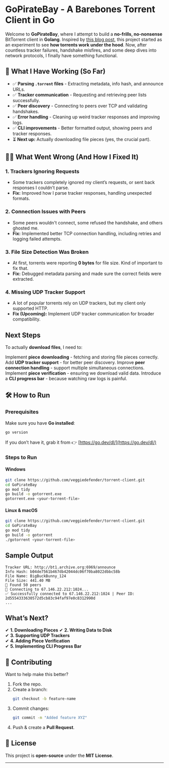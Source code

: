 # GoPirateBay - A Barebones Torrent Client in Go

Welcome to **GoPirateBay**, where I attempt to build a **no-frills, no-nonsense** BitTorrent client in **Golang**. Inspired by [this blog post](https://blog.jse.li/posts/torrent/), this project started as an experiment to see **how torrents work under the hood**. Now, after countless tracker failures, handshake misfires, and some deep dives into network protocols, I finally have something functional.

## 🚀 What I Have Working (So Far)

- ✅ **Parsing `.torrent` files** - Extracting metadata, info hash, and announce URLs.
- ✅ **Tracker communication** - Requesting and retrieving peer lists successfully.
- ✅ **Peer discovery** - Connecting to peers over TCP and validating handshakes.
- ✅ **Error handling** - Cleaning up weird tracker responses and improving logs.
- ✅ **CLI improvements** - Better formatted output, showing peers and tracker responses.
- ⏳ **Next up:** Actually downloading file pieces (yes, the crucial part).

## 🏴‍☠️ What Went Wrong (And How I Fixed It)

### **1. Trackers Ignoring Requests**
- Some trackers completely ignored my client’s requests, or sent back responses I couldn’t parse.
- **Fix:** Improved how I parse tracker responses, handling unexpected formats.

### **2. Connection Issues with Peers**
- Some peers wouldn't connect, some refused the handshake, and others ghosted me.
- **Fix:** Implemented better TCP connection handling, including retries and logging failed attempts.

### **3. File Size Detection Was Broken**
- At first, torrents were reporting **0 bytes** for file size. Kind of important to fix that.
- **Fix:** Debugged metadata parsing and made sure the correct fields were extracted.

### **4. Missing UDP Tracker Support**
- A lot of popular torrents rely on UDP trackers, but my client only supported HTTP.
- **Fix (Upcoming):** Implement UDP tracker communication for broader compatibility.

## Next Steps

To actually **download files**, I need to:

Implement **piece downloading** - fetching and storing file pieces correctly.
Add **UDP tracker support** - for better peer discovery.
Improve **peer connection handling** - support multiple simultaneous connections.
Implement **piece verification** - ensuring we download valid data.
Introduce a **CLI progress bar** - because watching raw logs is painful.

## 🛠 How to Run

### Prerequisites

Make sure you have **Go installed**:
```sh
go version
```
If you don’t have it, grab it from 👉 [https://go.dev/dl/](https://go.dev/dl/)

### Steps to Run

#### Windows
```sh
git clone https://github.com/veggiedefender/torrent-client.git
cd GoPirateBay
go mod tidy
go build -o gotorrent.exe
gotorrent.exe <your-torrent-file>
```

#### Linux & macOS
```sh
git clone https://github.com/veggiedefender/torrent-client.git
cd GoPirateBay
go mod tidy
go build -o gotorrent
./gotorrent <your-torrent-file>
```

## Sample Output

```
Tracker URL: http://bt1.archive.org:6969/announce
Info Hash: b04de7561b467db42044dc06f70ba8022dbbc58b
File Name: BigBuckBunny_124
File Size: 441.40 MB
📡 Found 50 peers
🔗 Connecting to 67.146.22.212:1024...
✅ Successfully connected to 67.146.22.212:1024 | Peer ID: 2d5554333630572d5cb83c94faf97e0c8312990d
...
```

## What’s Next?

✔ **1. Downloading Pieces**
✔ **2. Writing Data to Disk**  
✔ **3. Supporting UDP Trackers**  
✔ **4. Adding Piece Verification**  
✔ **5. Implementing CLI Progress Bar**  

## 🤝 Contributing

Want to help make this better?

1. Fork the repo.  
2. Create a branch:
   ```sh
   git checkout -b feature-name
   ```
3. Commit changes:
   ```sh
   git commit -m "Added feature XYZ"
   ```
4. Push & create a **Pull Request**.  

## 📜 License

This project is **open-source** under the **MIT License**.

---